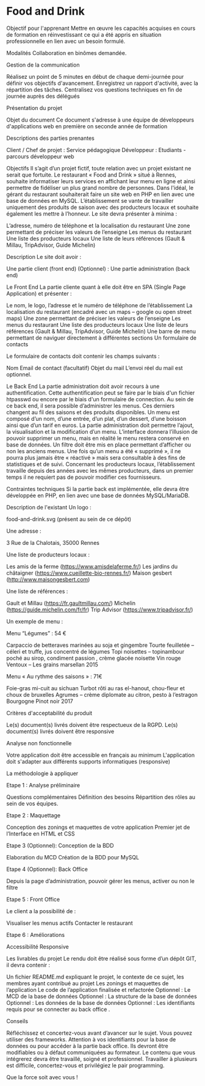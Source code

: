 # Food and Drink
 
 Objectif pour l'apprenant
Mettre en œuvre les capacités acquises en cours de formation en réinvestissant ce qui a été appris en situation professionnelle en lien avec un besoin formulé.

Modalités
Collaboration en binômes demandée.

Gestion de la communication

Réalisez un point de 5 minutes en début de chaque demi-journée pour définir vos objectifs d'avancement.
Enregistrez un rapport d'activité, avec la répartition des tâches.
Centralisez vos questions techniques en fin de journée auprès des délégués


Présentation du projet

Objet du document
Ce document s'adresse à une équipe de développeurs d'applications web en première on seconde année de formation

Descriptions des parties prenantes

Client / Chef de projet : Service pédagogique
Développeur : Etudiants - parcours développeur web


Objectifs
Il s’agit d’un projet fictif, toute relation avec un projet existant ne serait que fortuite.
Le restaurant « Food and Drink » situé à Rennes, souhaite informatiser leurs services en affichant leur menu en ligne et ainsi permettre de fidéliser un plus grand nombre de personnes.
Dans l'idéal, le gérant du restaurant souhaiterait faire un site web en PHP en lien avec une base de données en MySQL.
L’établissement se vante de travailler uniquement des produits de saison avec des producteurs locaux et souhaite également les mettre à l’honneur.
Le site devra présenter à minima :

L’adresse, numéro de téléphone et la localisation du restaurant
Une zone permettant de préciser les valeurs de l’enseigne
Les menus du restaurant
Une liste des producteurs locaux
Une liste de leurs références (Gault & Millau, TripAdvisor, Guide Michelin)


Description
Le site doit avoir :

Une partie client (front end)
(Optionnel) : Une partie administration (back end)


Le Front End
La partie cliente quant à elle doit être en SPA (Single Page Application) et présenter :

Le nom, le logo, l’adresse et le numéro de téléphone de l’établissement
La localisation du restaurant (encadré avec un maps – google ou open street maps)
Une zone permettant de préciser les valeurs de l’enseigne
Les menus du restaurant
Une liste des producteurs locaux
Une liste de leurs références (Gault & Millau, TripAdvisor, Guide Michelin)
Une barre de menu permettant de naviguer directement à différentes sections
Un formulaire de contacts

Le formulaire de contacts doit contenir les champs suivants :

Nom
Email de contact (facultatif)
Objet du mail
L’envoi réel du mail est optionnel.


Le Back End
La partie administration doit avoir recours à une authentification.
Cette authentification peut se faire par le biais d'un fichier htpasswd ou encore par le biais d'un formulaire de connection. Au sein de ce back end, il sera possible d’administrer les menus. Ces derniers changent au fil des saisons et des produits disponibles.
Un menu est composé d’un nom, d’une entrée, d’un plat, d’un dessert, d’une boisson ainsi que d’un tarif en euros.
La partie administration doit permettre l’ajout, la visualisation et la modification d’un menu.
L’interface donnera l’illusion de pouvoir supprimer un menu, mais en réalité le menu restera conservé en base de données.
Un filtre doit être mis en place permettant d’afficher ou non les anciens menus. Une fois qu’un menu a été « supprimé », il ne pourra plus jamais être « réactivé » mais sera consultable à des fins de statistiques et de suivi.
Concernant les producteurs locaux, l’établissement travaille depuis des années avec les mêmes producteurs, dans un premier temps il ne requiert pas de pouvoir modifier ces fournisseurs.

Contraintes techniques
Si la partie back est implémentée, elle devra être développée en PHP, en lien avec une base de données MySQL/MariaDB.

Description de l'existant
Un logo :

food-and-drink.svg (présent au sein de ce dépôt)

Une adresse :

3 Rue de la Chalotais, 35000 Rennes

Une liste de producteurs locaux :

Les amis de la ferme (https://www.amisdelaferme.fr/)
Les jardins du châtaigner (https://www.cueillette-bio-rennes.fr/)
Maison gesbert (http://www.maisongesbert.com)

Une liste de références :

Gault et Millau (https://fr.gaultmillau.com/)
Michelin (https://guide.michelin.com/fr/fr)
Trip Advisor (https://www.tripadvisor.fr/)

Un exemple de menu :


Menu “Légumes” : 54 €

Carpaccio de betteraves marinées au soja et gingembre
Tourte feuilletée – céleri et truffe, jus concentré de légumes
Topi noisettes – topinambour poché au sirop, condiment passion , crème glacée noisette
Vin rouge Ventoux – Les grains marsellan 2015



Menu « Au rythme des saisons » : 71€

Foie-gras mi-cuit au sichuan
Turbot rôti au ras el-hanout, chou-fleur et choux de bruxelles
Agrumes – crème diplomate au citron, pesto à l’estragon
Bourgogne Pinot noir 2017




Critères d'acceptabilité du produit

Le(s) document(s) livrés doivent être respectueux de la RGPD.
Le(s) document(s) livrés doivent être responsive


Analyse non fonctionnelle

Votre application doit être accessible en français au minimum
L'application doit s'adapter aux différents supports informatiques (responsive)


La méthodologie à appliquer


Etape 1 : Analyse préliminaire

Questions complémentaires
Définition des besoins
Répartition des rôles au sein de vos équipes.



Etape 2 : Maquettage

Conception des zonings et maquettes de votre application
Premier jet de l’Interface en HTML et CSS



Etape 3 (Optionnel): Conception de la BDD

Elaboration du MCD
Création de la BDD pour MySQL



Etape 4 (Optionnel): Back Office

Depuis la page d’administration, pouvoir gérer les menus, activer ou non le filtre



Etape 5 : Front Office

Le client a la possibilité de :

Visualiser les menus actifs
Contacter le restaurant





Etape 6 : Améliorations

Accessibilité
Responsive




Les livrables du projet
Le rendu doit être réalisé sous forme d’un dépôt GIT, il devra contenir :

Un fichier README.md expliquant le projet, le contexte de ce sujet, les membres ayant contribué au projet
Les zonings et maquettes de l’application
Le code de l’application finalisée et refactorée
Optionnel : Le MCD de la base de données
Optionnel : La structure de la base de données
Optionnel : Les données de la base de données
Optionnel : Les identifiants requis pour se connecter au back office .


Conseils

Réfléchissez et concertez-vous avant d’avancer sur le sujet.
Vous pouvez utiliser des frameworks.
Attention à vos identifiants pour la base de données ou pour accéder à la partie back office. Ils devront être modifiables ou à défaut communiquées au formateur.
Le contenu que vous intégrerez devra être travaillé, soigné et professionnel.
Travailler à plusieurs est difficile, concertez-vous et privilégiez le pair programming.


Que la force soit avec vous !
